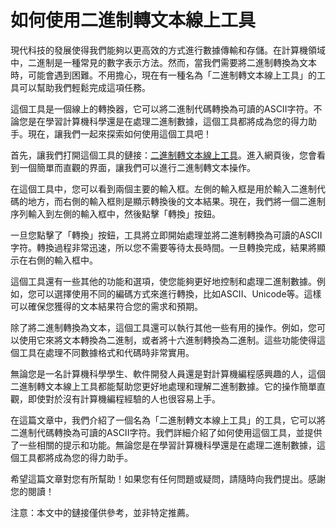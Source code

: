 如何使用二進制轉文本線上工具
==============

現代科技的發展使得我們能夠以更高效的方式進行數據傳輸和存儲。在計算機領域中，二進制是一種常見的數字表示方法。然而，當我們需要將二進制轉換為文本時，可能會遇到困難。不用擔心，現在有一種名為「二進制轉文本線上工具」的工具可以幫助我們輕鬆完成這項任務。

這個工具是一個線上的轉換器，它可以將二進制代碼轉換為可讀的ASCII字符。不論您是在學習計算機科學還是在處理二進制數據，這個工具都將成為您的得力助手。現在，讓我們一起來探索如何使用這個工具吧！

首先，讓我們打開這個工具的鏈接：[二進制轉文本線上工具](https://www.onlinecalculatorsfree.com/zh-tw/convert/binary-to-ascii.html)。進入網頁後，您會看到一個簡單而直觀的界面，讓我們可以進行二進制轉文本操作。

在這個工具中，您可以看到兩個主要的輸入框。左側的輸入框是用於輸入二進制代碼的地方，而右側的輸入框則是顯示轉換後的文本結果。現在，我們將一個二進制序列輸入到左側的輸入框中，然後點擊「轉換」按鈕。

一旦您點擊了「轉換」按鈕，工具將立即開始處理並將二進制轉換為可讀的ASCII字符。轉換過程非常迅速，所以您不需要等待太長時間。一旦轉換完成，結果將顯示在右側的輸入框中。

這個工具還有一些其他的功能和選項，使您能夠更好地控制和處理二進制數據。例如，您可以選擇使用不同的編碼方式來進行轉換，比如ASCII、Unicode等。這樣可以確保您獲得的文本結果符合您的需求和預期。

除了將二進制轉換為文本，這個工具還可以執行其他一些有用的操作。例如，您可以使用它來將文本轉換為二進制，或者將十六進制轉換為二進制。這些功能使得這個工具在處理不同數據格式和代碼時非常實用。

無論您是一名計算機科學學生、軟件開發人員還是對計算機編程感興趣的人，這個二進制轉文本線上工具都能幫助您更好地處理和理解二進制數據。它的操作簡單直觀，即使對於沒有計算機編程經驗的人也很容易上手。

在這篇文章中，我們介紹了一個名為「二進制轉文本線上工具」的工具，它可以將二進制代碼轉換為可讀的ASCII字符。我們詳細介紹了如何使用這個工具，並提供了一些相關的提示和功能。無論您是在學習計算機科學還是在處理二進制數據，這個工具都將成為您的得力助手。

希望這篇文章對您有所幫助！如果您有任何問題或疑問，請隨時向我們提出。感謝您的閱讀！

注意：本文中的鏈接僅供參考，並非特定推薦。